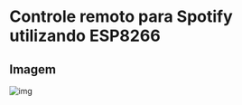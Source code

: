 # Controle remoto para Spotify utilizando ESP8266

## Imagem

![img](https://raw.githubusercontent.com/douglaszuqueto/esp8266-controle-spotify/master/esp8266-controle-spotify.png)